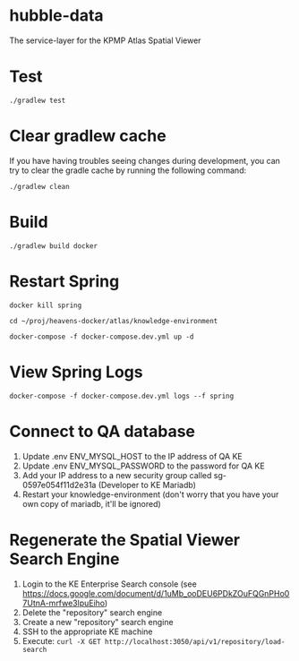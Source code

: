 # hubble-data
The service-layer for the KPMP Atlas Spatial Viewer

# Test

`./gradlew test`

# Clear gradlew cache
If you have having troubles seeing changes during development, you can try to clear the gradle cache by running the following command:

`./gradlew clean`

# Build

`./gradlew build docker`

# Restart Spring

`docker kill spring`

`cd ~/proj/heavens-docker/atlas/knowledge-environment`

`docker-compose -f docker-compose.dev.yml up -d`

# View Spring Logs

`docker-compose -f docker-compose.dev.yml logs --f spring`

# Connect to QA database

1. Update .env ENV_MYSQL_HOST to the IP address of QA KE
2. Update .env ENV_MYSQL_PASSWORD to the password for QA KE
3. Add your IP address to a new security group called sg-0597e054f11d2e31a (Developer to KE Mariadb) 
4. Restart your knowledge-environment (don't worry that you have your own copy of mariadb, it'll be ignored)

# Regenerate the Spatial Viewer Search Engine

1. Login to the KE Enterprise Search console (see https://docs.google.com/document/d/1uMb_ooDEU6PDkZOuFQGnPHo07UtnA-mrfwe3lpuEiho)
2. Delete the "repository" search engine
3. Create a new "repository" search engine
4. SSH to the appropriate KE machine
5. Execute:
    `curl -X GET http://localhost:3050/api/v1/repository/load-search`
